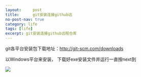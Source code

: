 ```yaml
---
layout:     post
title:      git安装连接github远
no-post-nav: true
category: life
tags: [life]
excerpt: git安装连接github远程仓库
---
```


git各平台安装包下载地址：http://git-scm.com/downloads

以Windows平台来安装， 下载好exe安装文件并运行一直按next到

![](http://www.jiangyl.github.io/assets/images/2019/life/01.png)


